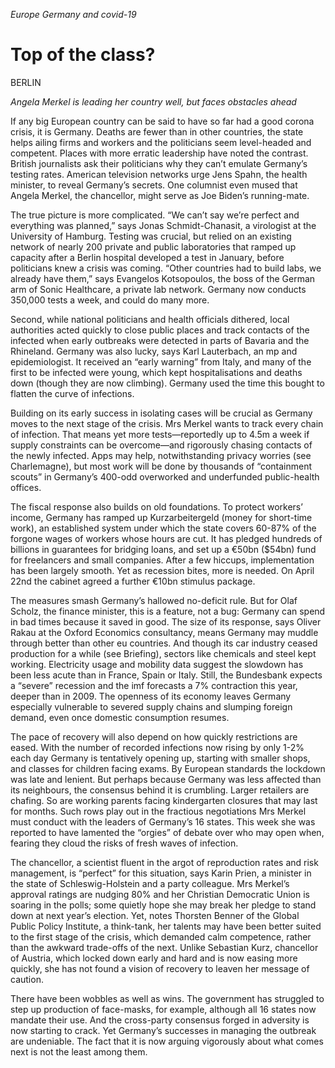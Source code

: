 *Europe*
*Germany and covid-19*

# Top of the class?

BERLIN

_Angela Merkel is leading her country well, but faces obstacles ahead_

If any big European country can be said to have so far had a good corona crisis, it is Germany. Deaths are fewer than in other countries, the state helps ailing firms and workers and the politicians seem level-headed and competent. Places with more erratic leadership have noted the contrast. British journalists ask their politicians why they can’t emulate Germany’s testing rates. American television networks urge Jens Spahn, the health minister, to reveal Germany’s secrets. One columnist even mused that Angela Merkel, the chancellor, might serve as Joe Biden’s running-mate.

The true picture is more complicated. “We can’t say we’re perfect and everything was planned,” says Jonas Schmidt-Chanasit, a virologist at the University of Hamburg. Testing was crucial, but relied on an existing network of nearly 200 private and public laboratories that ramped up capacity after a Berlin hospital developed a test in January, before politicians knew a crisis was coming. “Other countries had to build labs, we already have them,” says Evangelos Kotsopoulos, the boss of the German arm of Sonic Healthcare, a private lab network. Germany now conducts 350,000 tests a week, and could do many more.

Second, while national politicians and health officials dithered, local authorities acted quickly to close public places and track contacts of the infected when early outbreaks were detected in parts of Bavaria and the Rhineland. Germany was also lucky, says Karl Lauterbach, an mp and epidemiologist. It received an “early warning” from Italy, and many of the first to be infected were young, which kept hospitalisations and deaths down (though they are now climbing). Germany used the time this bought to flatten the curve of infections.


Building on its early success in isolating cases will be crucial as Germany moves to the next stage of the crisis. Mrs Merkel wants to track every chain of infection. That means yet more tests—reportedly up to 4.5m a week if supply constraints can be overcome—and rigorously chasing contacts of the newly infected. Apps may help, notwithstanding privacy worries (see Charlemagne), but most work will be done by thousands of “containment scouts” in Germany’s 400-odd overworked and underfunded public-health offices.

The fiscal response also builds on old foundations. To protect workers’ income, Germany has ramped up Kurzarbeitergeld (money for short-time work), an established system under which the state covers 60-87% of the forgone wages of workers whose hours are cut. It has pledged hundreds of billions in guarantees for bridging loans, and set up a €50bn ($54bn) fund for freelancers and small companies. After a few hiccups, implementation has been largely smooth. Yet as recession bites, more is needed. On April 22nd the cabinet agreed a further €10bn stimulus package.

The measures smash Germany’s hallowed no-deficit rule. But for Olaf Scholz, the finance minister, this is a feature, not a bug: Germany can spend in bad times because it saved in good. The size of its response, says Oliver Rakau at the Oxford Economics consultancy, means Germany may muddle through better than other eu countries. And though its car industry ceased production for a while (see Briefing), sectors like chemicals and steel kept working. Electricity usage and mobility data suggest the slowdown has been less acute than in France, Spain or Italy. Still, the Bundesbank expects a “severe” recession and the imf forecasts a 7% contraction this year, deeper than in 2009. The openness of its economy leaves Germany especially vulnerable to severed supply chains and slumping foreign demand, even once domestic consumption resumes.

The pace of recovery will also depend on how quickly restrictions are eased. With the number of recorded infections now rising by only 1-2% each day Germany is tentatively opening up, starting with smaller shops, and classes for children facing exams. By European standards the lockdown was late and lenient. But perhaps because Germany was less affected than its neighbours, the consensus behind it is crumbling. Larger retailers are chafing. So are working parents facing kindergarten closures that may last for months. Such rows play out in the fractious negotiations Mrs Merkel must conduct with the leaders of Germany’s 16 states. This week she was reported to have lamented the “orgies” of debate over who may open when, fearing they cloud the risks of fresh waves of infection.

The chancellor, a scientist fluent in the argot of reproduction rates and risk management, is “perfect” for this situation, says Karin Prien, a minister in the state of Schleswig-Holstein and a party colleague. Mrs Merkel’s approval ratings are nudging 80% and her Christian Democratic Union is soaring in the polls; some quietly hope she may break her pledge to stand down at next year’s election. Yet, notes Thorsten Benner of the Global Public Policy Institute, a think-tank, her talents may have been better suited to the first stage of the crisis, which demanded calm competence, rather than the awkward trade-offs of the next. Unlike Sebastian Kurz, chancellor of Austria, which locked down early and hard and is now easing more quickly, she has not found a vision of recovery to leaven her message of caution.

There have been wobbles as well as wins. The government has struggled to step up production of face-masks, for example, although all 16 states now mandate their use. And the cross-party consensus forged in adversity is now starting to crack. Yet Germany’s successes in managing the outbreak are undeniable. The fact that it is now arguing vigorously about what comes next is not the least among them.
